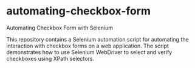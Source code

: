 # automating-checkbox-form
Automating Checkbox Form with Selenium 

This repository contains a Selenium automation script for automating the interaction with checkbox forms on a web application. The script demonstrates how to use Selenium WebDriver to select and verify checkboxes using XPath selectors.
